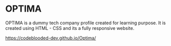# OPTIMA 
OPTIMA is a dummy tech company profile created for learning purpose. It is created using HTML - CSS and its a fully responsive website.

https://codeblooded-dev.github.io/Optima/
